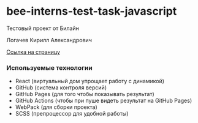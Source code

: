 # bee-interns-test-task-javascript
Тестовый проект от Билайн 

Логачев Кирилл Александрович

[Ссылка на страницу](https://lequeston.github.io/bee-interns-test-task-javascript/)

### Используемые технологии
 - React (виртуальный дом упрощает работу с динамикой)
 - GitHub (система контроля версий)
 - GitHub Pages (для того чтобы показывать результат)
 - GitHub Actions (чтобы при пуше видеть результат на GitHub Pages)
 - WebPack (для сборки проекта)
 - SCSS (препроцессор для удобной работы)

